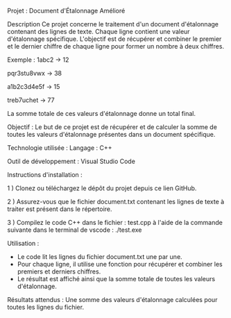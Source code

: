 Projet : Document d'Étalonnage Amélioré

Description
Ce projet concerne le traitement d'un document d'étalonnage contenant des lignes de texte. Chaque ligne contient une valeur d'étalonnage spécifique. L'objectif est de récupérer et combiner le premier et le dernier chiffre de chaque ligne pour former un nombre à deux chiffres.

Exemple :
1abc2 → 12

pqr3stu8vwx → 38

a1b2c3d4e5f → 15

treb7uchet → 77

La somme totale de ces valeurs d'étalonnage donne un total final.

Objectif :
Le but de ce projet est de récupérer et de calculer la somme de toutes les valeurs d'étalonnage présentes dans un document spécifique.

Technologie utilisée :
Langage : C++

Outil de développement : Visual Studio Code

Instructions d'installation :

  1 ) Clonez ou téléchargez le dépôt du projet depuis ce lien GitHub.

  2 ) Assurez-vous que le fichier document.txt contenant les lignes de texte à traiter est présent dans le répertoire.

  3 ) Compilez le code C++ dans le fichier : test.cpp à l'aide de la commande suivante dans le terminal de vscode : ./test.exe

Utilisation : 
* Le code lit les lignes du fichier document.txt une par une.
* Pour chaque ligne, il utilise une fonction pour récupérer et combiner les premiers et derniers chiffres.
* Le résultat est affiché ainsi que la somme totale de toutes les valeurs d'étalonnage.


Résultats attendus : 
Une somme des valeurs d'étalonnage calculées pour toutes les lignes du fichier.
